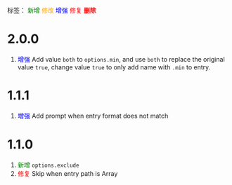 标签：
<font color=green>新增</font>
<font color=orange>修改</font>
<font color=blue>增强</font>
<font color=red>修复</font>
<font color=red><strong>删除</strong></font>


# 2.0.0
1. <font color=blue>增强</font> Add value `both` to `options.min`, and use `both` to replace the original value `true`, change value `true` to only add name with `.min` to entry.


# 1.1.1
1. <font color=blue>增强</font> Add prompt when entry format does not match


# 1.1.0
1. <font color=green>新增</font> `options.exclude`
2. <font color=red>修复</font> Skip when entry path is Array
